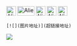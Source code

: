 
<img src="https://raw.githubusercontent.com/Tarikul-Islam-Anik/Telegram-Animated-Emojis/main/Smileys/Alien%20Monster.webp" alt="Alien Monster" width="25" height="25" />
<img src="https://cdn.jsdelivr.net/gh/baib-web/img/Android-Emblem.png" alt="Alien Monster" width="45" height="25" />  
<img src="https://cdn.jsdelivr.net/gh/baib-web/img/ne6ukkej06t71.png" alt="Alien Monster" width="25" height="25" /> 
<img src="https://cdn.jsdelivr.net/gh/baib-web/img/Apple%20Store.png" alt="Alien Monster" width="25" height="25" /> 
<img src="https://cdn.jsdelivr.net/gh/baib-web/img/Finder_Icon_macOS_Big_Sur.png" alt="Alien Monster" width="25" height="25" />

```
[![](图片地址)](超链接地址)
```
[![](https://3acf33aa.telegraph-image-bnz.pages.dev/file/f959f77abb5efafdb3b3b.png)](https://tr.m.wikipedia.org/wiki/Dosya:Finder_Icon_macOS_Big_Sur.png)
